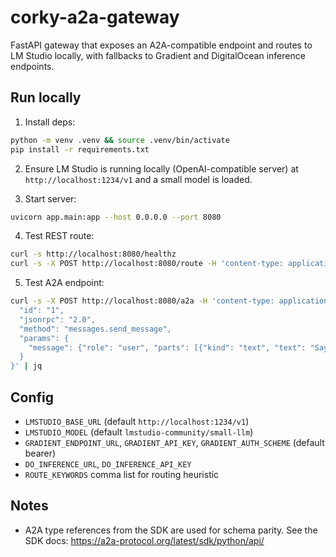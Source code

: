 # corky-a2a-gateway

FastAPI gateway that exposes an A2A-compatible endpoint and routes to LM Studio locally, with fallbacks to Gradient and DigitalOcean inference endpoints.

## Run locally

1. Install deps:

```bash
python -m venv .venv && source .venv/bin/activate
pip install -r requirements.txt
```

2. Ensure LM Studio is running locally (OpenAI-compatible server) at `http://localhost:1234/v1` and a small model is loaded.

3. Start server:

```bash
uvicorn app.main:app --host 0.0.0.0 --port 8080
```

4. Test REST route:

```bash
curl -s http://localhost:8080/healthz
curl -s -X POST http://localhost:8080/route -H 'content-type: application/json' -d '{"message":"hello"}'
```

5. Test A2A endpoint:

```bash
curl -s -X POST http://localhost:8080/a2a -H 'content-type: application/json' -d '{
  "id": "1",
  "jsonrpc": "2.0",
  "method": "messages.send_message",
  "params": {
    "message": {"role": "user", "parts": [{"kind": "text", "text": "Say hi"}]}
  }
}' | jq
```

## Config

- `LMSTUDIO_BASE_URL` (default `http://localhost:1234/v1`)
- `LMSTUDIO_MODEL` (default `lmstudio-community/small-llm`)
- `GRADIENT_ENDPOINT_URL`, `GRADIENT_API_KEY`, `GRADIENT_AUTH_SCHEME` (default bearer)
- `DO_INFERENCE_URL`, `DO_INFERENCE_API_KEY`
- `ROUTE_KEYWORDS` comma list for routing heuristic

## Notes

- A2A type references from the SDK are used for schema parity. See the SDK docs: https://a2a-protocol.org/latest/sdk/python/api/
